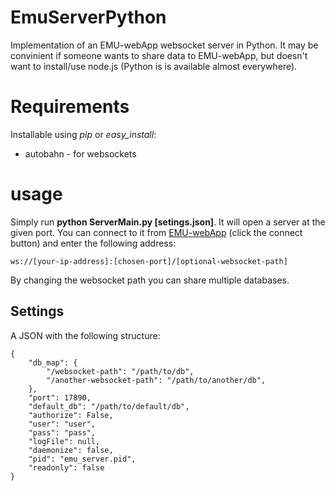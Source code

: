 # EmuServerPython

Implementation of an EMU-webApp websocket server in Python. It may be convinient if someone wants to share data to EMU-webApp,
but doesn't want to install/use node.js (Python is is available almost everywhere).

# Requirements

Installable using *pip* or *easy_install*:

  * autobahn - for websockets
  
# usage

Simply run **python ServerMain.py [setings.json]**. It will open a server at the given port. You can connect to it from 
[EMU-webApp](http://ips-lmu.github.io/EMU-webApp/) (click the connect button) and enter the following address:

    ws://[your-ip-address]:[chosen-port]/[optional-websocket-path]

By changing the websocket path you can share multiple databases.

## Settings

A JSON with the following structure:

    {
        "db_map": {
            "/websocket-path": "/path/to/db",
            "/another-websocket-path": "/path/to/another/db",             
        }, 
        "port": 17890, 
        "default_db": "/path/to/default/db",
        "authorize": False,
        "user": "user",
        "pass": "pass",
        "logFile": null,
        "daemonize": false,
        "pid": "emu_server.pid",
        "readonly": false
    }
